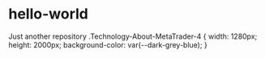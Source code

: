 # hello-world
Just another repository
.Technology-About-MetaTrader-4 {
  width: 1280px;
  height: 2000px;
  background-color: var(--dark-grey-blue);
}
